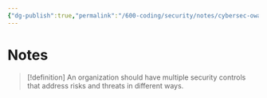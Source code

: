 ```yaml
---
{"dg-publish":true,"permalink":"/600-coding/security/notes/cybersec-owasp-defense-in-depth/","tags":["CyberSecurity"]}
---
```



# Notes
> [!definition] 
> An organization should have multiple security controls that address risks and threats in different ways. 




